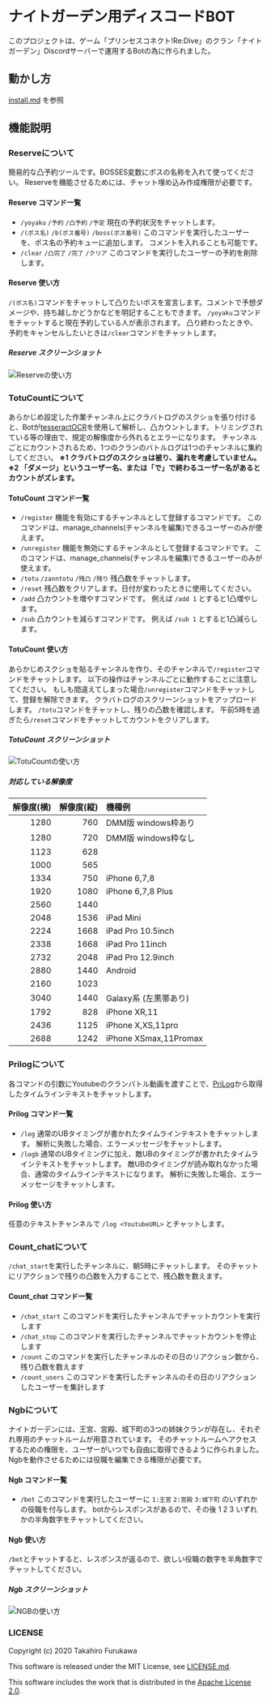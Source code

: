 # ナイトガーデン用ディスコードBOT

このプロジェクトは、ゲーム「プリンセスコネクト!Re:Dive」のクラン「ナイトガーデン」Discordサーバーで運用するBotの為に作られました。

## 動かし方

[install.md](./install.md) を参照

## 機能説明

### Reserveについて

簡易的な凸予約ツールです。BOSSES変数にボスの名称を入れて使ってください。
Reserveを機能させるためには、チャット埋め込み作成権限が必要です。

#### Reserve コマンド一覧

- `/yoyaku` `/予約` `/凸予約` `/予定`
現在の予約状況をチャットします。
- `/(ボス名)` `/b(ボス番号)` `/boss(ボス番号)`
このコマンドを実行したユーザーを、ボス名の予約キューに追加します。
コメントを入れることも可能です。
- `/clear` `/凸完了` `/完了` `/クリア`
このコマンドを実行したユーザーの予約を削除します。

#### Reserve 使い方

`/(ボス名)`コマンドをチャットして凸りたいボスを宣言します。コメントで予想ダメージや、持ち越しかどうかなどを明記することもできます。
`/yoyaku`コマンドをチャットすると現在予約している人が表示されます。
凸り終わったときや、予約をキャンセルしたいときは`/clear`コマンドをチャットします。

##### Reserve スクリーンショット

![Reserveの使い方](https://user-images.githubusercontent.com/60592959/90522030-33512c80-e1a6-11ea-845c-1b69341399f5.png)

### TotuCountについて

あらかじめ設定した作業チャンネル上にクラバトログのスクショを張り付けると、Botが[tesseractOCR](https://github.com/tesseract-ocr)を使用して解析し、凸カウントします。トリミングされている等の理由で、規定の解像度から外れるとエラーになります。
チャンネルごとにカウントされるため、1つのクランのバトルログは1つのチャンネルに集約してください。
**※1 クラバトログのスクショは被り、漏れを考慮していません。**
**※2 「ダメージ」というユーザー名、または「で」で終わるユーザー名があるとカウントがズレます。**

#### TotuCount コマンド一覧

- `/register`
機能を有効にするチャンネルとして登録するコマンドです。
このコマンドは、manage_channels(チャンネルを編集)できるユーザーのみが使えます。
- `/unregister`
機能を無効にするチャンネルとして登録するコマンドです。
このコマンドは、manage_channels(チャンネルを編集)できるユーザーのみが使えます。
- `/totu` `/zanntotu` `/残凸` `/残り`
残凸数をチャットします。
- `/reset`
残凸数をクリアします。日付が変わったときに使用してください。
- `/add`
凸カウントを増やすコマンドです。
例えば `/add 1` とすると1凸増やします。
- `/sub`
凸カウントを減らすコマンドです。
例えば `/sub 1` とすると1凸減らします。

#### TotuCount 使い方

あらかじめスクショを貼るチャンネルを作り、そのチャンネルで`/register`コマンドをチャットします。
以下の操作はチャンネルごとに動作することに注意してください。
もしも間違えてしまった場合`/unregister`コマンドをチャットして、登録を解除できます。
クラバトログのスクリーンショットをアップロードします。
`/totu`コマンドをチャットし、残りの凸数を確認します。
午前5時を過ぎたら`/reset`コマンドをチャットしてカウントをクリアします。

##### TotuCount スクリーンショット

![TotuCountの使い方](https://user-images.githubusercontent.com/60592959/90522080-4106b200-e1a6-11ea-8987-b1eaec31b03a.png)

##### 対応している解像度

| 解像度(横) | 解像度(縦) | 機種例 |
|-----:|-----:|:---------------------|
| 1280 |  760 | DMM版 windows枠あり   |
| 1280 |  720 | DMM版 windows枠なし   |
| 1123 |  628 |                      |
| 1000 |  565 |                      |
| 1334 |  750 | iPhone 6,7,8         |
| 1920 | 1080 | iPhone 6,7,8 Plus    |
| 2560 | 1440 |                      |
| 2048 | 1536 | iPad Mini            |
| 2224 | 1668 | iPad Pro 10.5inch    |
| 2338 | 1668 | iPad Pro 11inch      |
| 2732 | 2048 | iPad Pro 12.9inch    |
| 2880 | 1440 | Android              |
| 2160 | 1023 |                      |
| 3040 | 1440 | Galaxy系 (左黒帯あり) |
| 1792 |  828 | iPhone XR,11         |
| 2436 | 1125 | iPhone X,XS,11pro    |
| 2688 | 1242 | iPhone XSmax,11Promax|

### Prilogについて

各コマンドの引数にYoutubeのクランバトル動画を渡すことで、[PriLog](https://prilog.jp/)から取得したタイムラインテキストをチャットします。

#### Prilog コマンド一覧

- `/log`
  通常のUBタイミングが書かれたタイムラインテキストをチャットします。
  解析に失敗した場合、エラーメッセージをチャットします。
- `/logb`
  通常のUBタイミングに加え、敵UBのタイミングが書かれたタイムラインテキストをチャットします。
  敵UBのタイミングが読み取れなかった場合、通常のタイムラインテキストになります。
  解析に失敗した場合、エラーメッセージをチャットします。

#### Prilog 使い方

任意のテキストチャンネルで `/log <YoutubeURL>` とチャットします。

### Count_chatについて

`/chat_start`を実行したチャンネルに、朝5時にチャットします。
そのチャットにリアクションで残りの凸数を入力することで、残凸数を数えます。

#### Count_chat コマンド一覧

- `/chat_start`
  このコマンドを実行したチャンネルでチャットカウントを実行します
- `/chat_stop`
  このコマンドを実行したチャンネルでチャットカウントを停止します
- `/count`
  このコマンドを実行したチャンネルのその日のリアクション数から、残り凸数を数えます
- `/count_users`
  このコマンドを実行したチャンネルのその日のリアクションしたユーザーを集計します

### Ngbについて

ナイトガーデンには、王宮、宮殿、城下町の3つの姉妹クランが存在し、それぞれ専用のチャットルームが用意されています。
そのチャットルームへアクセスするための権限を、ユーザーがいつでも自由に取得できるように作られました。
Ngbを動作させるためには役職を編集できる権限が必要です。

#### Ngb コマンド一覧

- `/bot`
このコマンドを実行したユーザーに `1:王宮` `2:宮殿` `3:城下町` のいずれかの役職を付与します。
botからレスポンスがあるので、その後 1 2 3 いずれかの半角数字をチャットしてください。

#### Ngb 使い方

`/bot`とチャットすると、レスポンスが返るので、欲しい役職の数字を半角数字でチャットしてください。

##### Ngb スクリーンショット

![NGBの使い方](https://user-images.githubusercontent.com/60592959/90521898-06047e80-e1a6-11ea-89cd-2c930b07cff2.png)

### LICENSE

Copyright (c) 2020 Takahiro Furukawa

This software is released under the MIT License, see [LICENSE.md](/LICENSE.md).

This software includes the work that is distributed in the [Apache License 2.0](http://www.apache.org/licenses/LICENSE-2.0 "Apache License Version 2.0").
